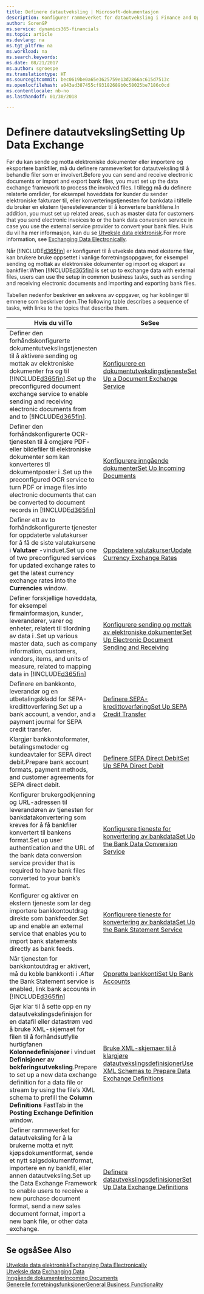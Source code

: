 ```yaml
---
title: Definere datautveksling | Microsoft-dokumentasjon
description: Konfigurer rammeverket for datautveksling i Finance and Operations, Business edition .
author: SorenGP
ms.service: dynamics365-financials
ms.topic: article
ms.devlang: na
ms.tgt_pltfrm: na
ms.workload: na
ms.search.keywords: 
ms.date: 08/21/2017
ms.author: sgroespe
ms.translationtype: HT
ms.sourcegitcommit: bec0619be0a65e3625759e13d2866ac615d7513c
ms.openlocfilehash: a043ad387455cf93182689b0c58025be7186c0cd
ms.contentlocale: nb-no
ms.lasthandoff: 01/30/2018

---
```

# <a name="setting-up-data-exchange"></a><span data-ttu-id="285c0-103">Definere datautveksling</span><span class="sxs-lookup"><span data-stu-id="285c0-103">Setting Up Data Exchange</span></span>
<span data-ttu-id="285c0-104">Før du kan sende og motta elektroniske dokumenter eller importere og eksportere bankfiler, må du definere rammeverket for datautveksling til å behandle filer som er involvert.</span><span class="sxs-lookup"><span data-stu-id="285c0-104">Before you can send and receive electronic documents or import and export bank files, you must set up the data exchange framework to process the involved files.</span></span> <span data-ttu-id="285c0-105">I tillegg må du definere relaterte områder, for eksempel hoveddata for kunder du sender elektroniske fakturaer til, eller konverteringstjenesten for bankdata i tilfelle du bruker en ekstern tjenesteleverandør til å konvertere bankfilene.</span><span class="sxs-lookup"><span data-stu-id="285c0-105">In addition, you must set up related areas, such as master data for customers that you send electronic invoices to or the bank data conversion service in case you use the external service provider to convert your bank files.</span></span> <span data-ttu-id="285c0-106">Hvis du vil ha mer informasjon, kan du se [Utveksle data elektronisk](across-data-exchange.md).</span><span class="sxs-lookup"><span data-stu-id="285c0-106">For more information, see [Exchanging Data Electronically](across-data-exchange.md).</span></span>  

 <span data-ttu-id="285c0-107">Når [!INCLUDE[d365fin](includes/d365fin_md.md)] er konfigurert til å utveksle data med eksterne filer, kan brukere bruke oppsettet i vanlige forretningsoppgaver, for eksempel sending og mottak av elektroniske dokumenter og import og eksport av bankfiler.</span><span class="sxs-lookup"><span data-stu-id="285c0-107">When [!INCLUDE[d365fin](includes/d365fin_md.md)] is set up to exchange data with external files, users can use the setup in common business tasks, such as sending and receiving electronic documents and importing and exporting bank files.</span></span>  

 <span data-ttu-id="285c0-108">Tabellen nedenfor beskriver en sekvens av oppgaver, og har koblinger til emnene som beskriver dem.</span><span class="sxs-lookup"><span data-stu-id="285c0-108">The following table describes a sequence of tasks, with links to the topics that describe them.</span></span>  

|<span data-ttu-id="285c0-109">**Hvis du vil**</span><span class="sxs-lookup"><span data-stu-id="285c0-109">**To**</span></span>|<span data-ttu-id="285c0-110">**Se**</span><span class="sxs-lookup"><span data-stu-id="285c0-110">**See**</span></span>|  
|------------|-------------|  
|<span data-ttu-id="285c0-111">Definer den forhåndskonfigurerte dokumentutvekslingstjenesten til å aktivere sending og mottak av elektroniske dokumenter fra og til [!INCLUDE[d365fin](includes/d365fin_md.md)].</span><span class="sxs-lookup"><span data-stu-id="285c0-111">Set up the preconfigured document exchange service to enable sending and receiving electronic documents from and to [!INCLUDE[d365fin](includes/d365fin_md.md)].</span></span>|[<span data-ttu-id="285c0-112">Konfigurere en dokumentutvekslingstjeneste</span><span class="sxs-lookup"><span data-stu-id="285c0-112">Set Up a Document Exchange Service</span></span>](across-how-to-set-up-a-document-exchange-service.md)|  
|<span data-ttu-id="285c0-113">Definer den forhåndskonfigurerte OCR-tjenesten til å omgjøre PDF- eller bildefiler til elektroniske dokumenter som kan konverteres til dokumentposter i .</span><span class="sxs-lookup"><span data-stu-id="285c0-113">Set up the preconfigured OCR service to turn PDF or image files into electronic documents that can be converted to document records in</span></span> [!INCLUDE[d365fin](includes/d365fin_md.md)]|[<span data-ttu-id="285c0-114">Konfigurere inngående dokumenter</span><span class="sxs-lookup"><span data-stu-id="285c0-114">Set Up Incoming Documents</span></span>](across-how-setup-income-documents.md)|  
|<span data-ttu-id="285c0-115">Definer ett av to forhåndskonfigurerte tjenester for oppdaterte valutakurser for å få de siste valutakursene i **Valutaer** -vinduet.</span><span class="sxs-lookup"><span data-stu-id="285c0-115">Set up one of two preconfigured services for updated exchange rates to get the latest currency exchange rates into the **Currencies** window.</span></span>|[<span data-ttu-id="285c0-116">Oppdatere valutakurser</span><span class="sxs-lookup"><span data-stu-id="285c0-116">Update Currency Exchange Rates</span></span>](finance-how-update-currencies.md)|  
|<span data-ttu-id="285c0-117">Definer forskjellige hoveddata, for eksempel firmainformasjon, kunder, leverandører, varer og enheter, relatert til tilordning av data i .</span><span class="sxs-lookup"><span data-stu-id="285c0-117">Set up various master data, such as company information, customers, vendors, items, and units of measure, related to mapping data in</span></span> [!INCLUDE[d365fin](includes/d365fin_md.md)]|[<span data-ttu-id="285c0-118">Konfigurere sending og mottak av elektroniske dokumenter</span><span class="sxs-lookup"><span data-stu-id="285c0-118">Set Up Electronic Document Sending and Receiving</span></span>](across-how-to-set-up-electronic-document-sending-and-receiving.md)|  
|<span data-ttu-id="285c0-119">Definere en bankkonto, leverandør og en utbetalingskladd for SEPA-kredittoverføring.</span><span class="sxs-lookup"><span data-stu-id="285c0-119">Set up a bank account, a vendor, and a payment journal for SEPA credit transfer.</span></span>|[<span data-ttu-id="285c0-120">Definere SEPA-kredittoverføring</span><span class="sxs-lookup"><span data-stu-id="285c0-120">Set Up SEPA Credit Transfer</span></span>](finance-how-to-set-up-sepa-credit-transfer.md)|  
|<span data-ttu-id="285c0-121">Klargjør bankkontoformater, betalingsmetoder og kundeavtaler for SEPA direct debit.</span><span class="sxs-lookup"><span data-stu-id="285c0-121">Prepare bank account formats, payment methods, and customer agreements for SEPA direct debit.</span></span>|[<span data-ttu-id="285c0-122">Definere SEPA Direct Debit</span><span class="sxs-lookup"><span data-stu-id="285c0-122">Set Up SEPA Direct Debit</span></span>](finance-how-to-set-up-sepa-direct-debit.md)|  
|<span data-ttu-id="285c0-123">Konfigurer brukergodkjenning og URL-adressen til leverandøren av tjenesten for bankdatakonvertering som kreves for å få bankfiler konvertert til bankens format.</span><span class="sxs-lookup"><span data-stu-id="285c0-123">Set up user authentication and the URL of the bank data conversion service provider that is required to have bank files converted to your bank’s format.</span></span>|[<span data-ttu-id="285c0-124">Konfigurere tjeneste for konvertering av bankdata</span><span class="sxs-lookup"><span data-stu-id="285c0-124">Set Up the Bank Data Conversion Service</span></span>](bank-how-setup-bank-data-conversion-service.md)|  
|<span data-ttu-id="285c0-125">Konfigurer og aktiver en ekstern tjeneste som lar deg importere bankkontoutdrag direkte som bankfeeder.</span><span class="sxs-lookup"><span data-stu-id="285c0-125">Set up and enable an external service that enables you to import bank statements directly as bank feeds.</span></span>|[<span data-ttu-id="285c0-126">Konfigurere tjeneste for konvertering av bankdata</span><span class="sxs-lookup"><span data-stu-id="285c0-126">Set Up the Bank Statement Service</span></span>](bank-how-setup-bank-statement-service.md)|  
|<span data-ttu-id="285c0-127">Når tjenesten for bankkontoutdrag er aktivert, må du koble bankkonti i .</span><span class="sxs-lookup"><span data-stu-id="285c0-127">After the Bank Statement service is enabled, link bank accounts in</span></span> [!INCLUDE[d365fin](includes/d365fin_md.md)]|[<span data-ttu-id="285c0-128">Opprette bankkonti</span><span class="sxs-lookup"><span data-stu-id="285c0-128">Set Up Bank Accounts</span></span>](bank-how-setup-bank-accounts.md)|  
|<span data-ttu-id="285c0-129">Gjør klar til å sette opp en ny datautvekslingsdefinisjon for en datafil eller datastrøm ved å bruke XML-skjemaet for filen til å forhåndsutfylle hurtigfanen **Kolonnedefinisjoner** i vinduet **Definisjoner av bokføringsutveksling**.</span><span class="sxs-lookup"><span data-stu-id="285c0-129">Prepare to set up a new data exchange definition for a data file or stream by using the file’s XML schema to prefill the **Column Definitions** FastTab in the **Posting Exchange Definition** window.</span></span>|[<span data-ttu-id="285c0-130">Bruke XML-skjemaer til å klargjøre datautvekslingsdefinisjoner</span><span class="sxs-lookup"><span data-stu-id="285c0-130">Use XML Schemas to Prepare Data Exchange Definitions</span></span>](across-how-to-use-xml-schemas-to-prepare-data-exchange-definitions.md)|  
|<span data-ttu-id="285c0-131">Definer rammeverket for datautveksling for å la brukerne motta et nytt kjøpsdokumentformat, sende et nytt salgsdokumentformat, importere en ny bankfil, eller annen datautveksling.</span><span class="sxs-lookup"><span data-stu-id="285c0-131">Set up the Data Exchange Framework to enable users to receive a new purchase document format, send a new sales document format, import a new bank file, or other data exchange.</span></span>|[<span data-ttu-id="285c0-132">Definere datautvekslingsdefinisjoner</span><span class="sxs-lookup"><span data-stu-id="285c0-132">Set Up Data Exchange Definitions</span></span>](across-how-to-set-up-data-exchange-definitions.md)|  

## <a name="see-also"></a><span data-ttu-id="285c0-133">Se også</span><span class="sxs-lookup"><span data-stu-id="285c0-133">See Also</span></span>  
[<span data-ttu-id="285c0-134">Utveksle data elektronisk</span><span class="sxs-lookup"><span data-stu-id="285c0-134">Exchanging Data Electronically</span></span>](across-data-exchange.md)  
<span data-ttu-id="285c0-135">[Utveksle data](across-exchange-data.md) </span><span class="sxs-lookup"><span data-stu-id="285c0-135">[Exchanging Data](across-exchange-data.md) </span></span>  
[<span data-ttu-id="285c0-136">Inngående dokumenter</span><span class="sxs-lookup"><span data-stu-id="285c0-136">Incoming Documents</span></span>](across-income-documents.md)  
[<span data-ttu-id="285c0-137">Generelle forretningsfunksjoner</span><span class="sxs-lookup"><span data-stu-id="285c0-137">General Business Functionality</span></span>](ui-across-business-areas.md)  

